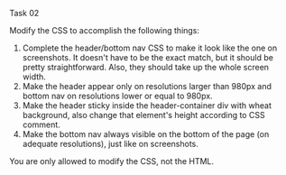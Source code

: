 Task 02

Modify the CSS to accomplish the following things:
1. Complete the header/bottom nav CSS to make it look like the one on screenshots. It doesn't have to be the exact match, but it should be pretty straightforward. Also, they should take up the whole screen width.
2. Make the header appear only on resolutions larger than 980px and bottom nav on resolutions lower or equal to 980px.
3. Make the header sticky inside the header-container div with wheat background, also change that element's height according to CSS comment.
4. Make the bottom nav always visible on the bottom of the page (on adequate resolutions), just like on screenshots.

You are only allowed to modify the CSS, not the HTML.


